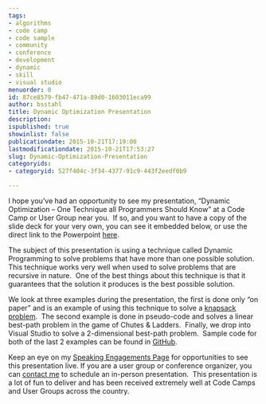 ```yaml
---
tags:
- algorithms
- code camp
- code sample
- community
- conference
- development
- dynamic
- skill
- visual studio
menuorder: 0
id: 87ce8579-fb47-471a-89d0-1603011eca99
author: bsstahl
title: Dynamic Optimization Presentation
description: 
ispublished: true
showinlist: false
publicationdate: 2015-10-21T17:19:00
lastmodificationdate: 2015-10-21T17:53:27
slug: Dynamic-Optimization-Presentation
categoryids:
- categoryid: 527f404c-3f34-4377-91c9-443f2eedf0b9

---
```


I hope you’ve had an opportunity to see my presentation, “Dynamic Optimization – One Technique all Programmers Should Know” at a Code Camp or User Group near you.  If so, and you want to have a copy of the slide deck for your very own, you can see it embedded below, or use the direct link to the Powerpoint [here](http://1drv.ms/1W5kd1J).

The subject of this presentation is using a technique called Dynamic Programming to solve problems that have more than one possible solution.  This technique works very well when used to solve problems that are recursive in nature.  One of the best things about this technique is that it guarantees that the solution it produces is the best possible solution.

We look at three examples during the presentation, the first is done only “on paper” and is an example of using this technique to solve a [knapsack problem](https://en.wikipedia.org/wiki/Knapsack_problem).  The second example is done in pseudo-code and solves a linear best-path problem in the game of Chutes & Ladders.  Finally, we drop into Visual Studio to solve a 2-dimensional best-path problem.  Sample code for both of the last 2 examples can be found in [GitHub](http://www.github.com/bsstahl/dpdemo).

Keep an eye on my [Speaking Engagements Page](http://www.cognitiveinheritance.com/page/Speaking-Engagements.aspx) for opportunities to see this presentation live. If you are a user group or conference organizer, you can [contact me](http://www.cognitiveinheritance.com/contact.aspx) to schedule an in-person presentation.  This presentation is a lot of fun to deliver and has been received extremely well at Code Camps and User Groups across the country.
 
